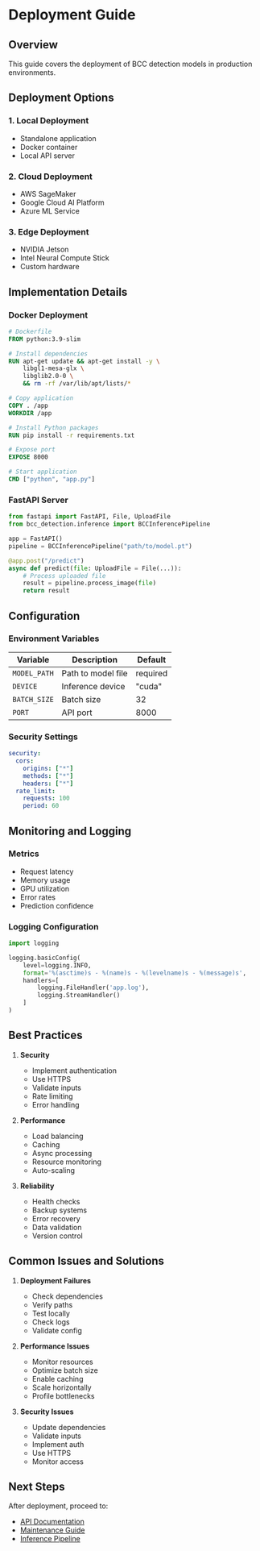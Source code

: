 # Deployment Guide

## Overview
This guide covers the deployment of BCC detection models in production environments.

## Deployment Options

### 1. Local Deployment
- Standalone application
- Docker container
- Local API server

### 2. Cloud Deployment
- AWS SageMaker
- Google Cloud AI Platform
- Azure ML Service

### 3. Edge Deployment
- NVIDIA Jetson
- Intel Neural Compute Stick
- Custom hardware

## Implementation Details

### Docker Deployment
```dockerfile
# Dockerfile
FROM python:3.9-slim

# Install dependencies
RUN apt-get update && apt-get install -y \
    libgl1-mesa-glx \
    libglib2.0-0 \
    && rm -rf /var/lib/apt/lists/*

# Copy application
COPY . /app
WORKDIR /app

# Install Python packages
RUN pip install -r requirements.txt

# Expose port
EXPOSE 8000

# Start application
CMD ["python", "app.py"]
```

### FastAPI Server
```python
from fastapi import FastAPI, File, UploadFile
from bcc_detection.inference import BCCInferencePipeline

app = FastAPI()
pipeline = BCCInferencePipeline("path/to/model.pt")

@app.post("/predict")
async def predict(file: UploadFile = File(...)):
    # Process uploaded file
    result = pipeline.process_image(file)
    return result
```

## Configuration

### Environment Variables
| Variable | Description | Default |
|----------|-------------|---------|
| `MODEL_PATH` | Path to model file | required |
| `DEVICE` | Inference device | "cuda" |
| `BATCH_SIZE` | Batch size | 32 |
| `PORT` | API port | 8000 |

### Security Settings
```yaml
security:
  cors:
    origins: ["*"]
    methods: ["*"]
    headers: ["*"]
  rate_limit:
    requests: 100
    period: 60
```

## Monitoring and Logging

### Metrics
- Request latency
- Memory usage
- GPU utilization
- Error rates
- Prediction confidence

### Logging Configuration
```python
import logging

logging.basicConfig(
    level=logging.INFO,
    format='%(asctime)s - %(name)s - %(levelname)s - %(message)s',
    handlers=[
        logging.FileHandler('app.log'),
        logging.StreamHandler()
    ]
)
```

## Best Practices
1. **Security**
   - Implement authentication
   - Use HTTPS
   - Validate inputs
   - Rate limiting
   - Error handling

2. **Performance**
   - Load balancing
   - Caching
   - Async processing
   - Resource monitoring
   - Auto-scaling

3. **Reliability**
   - Health checks
   - Backup systems
   - Error recovery
   - Data validation
   - Version control

## Common Issues and Solutions
1. **Deployment Failures**
   - Check dependencies
   - Verify paths
   - Test locally
   - Check logs
   - Validate config

2. **Performance Issues**
   - Monitor resources
   - Optimize batch size
   - Enable caching
   - Scale horizontally
   - Profile bottlenecks

3. **Security Issues**
   - Update dependencies
   - Validate inputs
   - Implement auth
   - Use HTTPS
   - Monitor access

## Next Steps
After deployment, proceed to:
- [API Documentation](../stage7_api/README.md)
- [Maintenance Guide](../stage8_maintenance/README.md)
- [Inference Pipeline](../stage5_inference/README.md) 